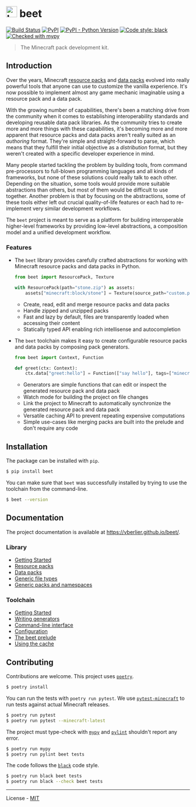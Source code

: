 # <img src="https://github.com/vberlier/beet/blob/master/docs/assets/logo.svg" alt="beet logo" width="30"> beet

[![Build Status](https://travis-ci.com/vberlier/beet.svg?token=HSyYhdxSKy5kTTrkmWq7&branch=master)](https://travis-ci.com/vberlier/beet)
[![PyPI](https://img.shields.io/pypi/v/beet.svg)](https://pypi.org/project/beet/)
[![PyPI - Python Version](https://img.shields.io/pypi/pyversions/beet.svg)](https://pypi.org/project/beet/)
[![Code style: black](https://img.shields.io/badge/code%20style-black-000000.svg)](https://github.com/ambv/black)
[![Checked with mypy](http://www.mypy-lang.org/static/mypy_badge.svg)](http://mypy-lang.org/)

> The Minecraft pack development kit.

## Introduction

Over the years, Minecraft [resource packs](https://minecraft.gamepedia.com/Resource_Pack) and [data packs](https://minecraft.gamepedia.com/Data_Pack) evolved into really powerful tools that anyone can use to customize the vanilla experience. It's now possible to implement almost any game mechanic imaginable using a resource pack and a data pack.

With the growing number of capabilities, there's been a matching drive from the community when it comes to establishing interoperability standards and developing reusable data pack libraries. As the community tries to create more and more things with these capabilities, it's becoming more and more apparent that resource packs and data packs aren't really suited as an _authoring_ format. They're simple and straight-forward to parse, which means that they fulfill their initial objective as a _distribution_ format, but they weren't created with a specific developer experience in mind.

Many people started tackling the problem by building tools, from command pre-processors to full-blown programming languages and all kinds of frameworks, but none of these solutions could really talk to each other. Depending on the situation, some tools would provide more suitable abstractions than others, but most of them would be difficult to use together. Another problem is that by focusing on the abstractions, some of these tools either left out crucial quality-of-life features or each had to re-implement very similar development workflows.

The `beet` project is meant to serve as a platform for building interoperable higher-level frameworks by providing low-level abstractions, a composition model and a unified development workflow.

### Features

- The `beet` library provides carefully crafted abstractions for working with Minecraft resource packs and data packs in Python.

  ```python
  from beet import ResourcePack, Texture

  with ResourcePack(path="stone.zip") as assets:
      assets["minecraft:block/stone"] = Texture(source_path="custom.png")
  ```

  - Create, read, edit and merge resource packs and data packs
  - Handle zipped and unzipped packs
  - Fast and lazy by default, files are transparently loaded when accessing their content
  - Statically typed API enabling rich intellisense and autocompletion

- The `beet` toolchain makes it easy to create configurable resource packs and data packs by composing pack generators.

  ```python
  from beet import Context, Function

  def greet(ctx: Context):
      ctx.data["greet:hello"] = Function(["say hello"], tags=["minecraft:load"])
  ```

  - Generators are simple functions that can edit or inspect the generated resource pack and data pack
  - Watch mode for building the project on file changes
  - Link the project to Minecraft to automatically synchronize the generated resource pack and data pack
  - Versatile caching API to prevent repeating expensive computations
  - Simple use-cases like merging packs are built into the prelude and don't require any code

## Installation

The package can be installed with `pip`.

```bash
$ pip install beet
```

You can make sure that `beet` was successfully installed by trying to use the toolchain from the command-line.

```bash
$ beet --version
```

## Documentation

The project documentation is available at https://vberlier.github.io/beet/.

### Library

- [Getting Started]()
- [Resource packs]()
- [Data packs]()
- [Generic file types]()
- [Generic packs and namespaces]()

### Toolchain

- [Getting Started]()
- [Writing generators]()
- [Command-line interface]()
- [Configuration]()
- [The beet prelude]()
- [Using the cache]()

## Contributing

Contributions are welcome. This project uses [`poetry`](https://python-poetry.org).

```bash
$ poetry install
```

You can run the tests with `poetry run pytest`. We use [`pytest-minecraft`](https://github.com/vberlier/pytest-minecraft) to run tests against actual Minecraft releases.

```bash
$ poetry run pytest
$ poetry run pytest --minecraft-latest
```

The project must type-check with [`mypy`](http://mypy-lang.org) and [`pylint`](https://www.pylint.org) shouldn't report any error.

```bash
$ poetry run mypy
$ poetry run pylint beet tests
```

The code follows the [`black`](https://github.com/psf/black) code style.

```bash
$ poetry run black beet tests
$ poetry run black --check beet tests
```

---

License - [MIT](https://github.com/vberlier/beet/blob/master/LICENSE)
